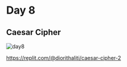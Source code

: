 # Day 8



## Caesar Cipher


![day8](https://github.com/diorithaliti/Python/assets/74361197/985d3039-8a21-4070-9e94-8bab4e90718a)


https://replit.com/@diorithaliti/caesar-cipher-2
